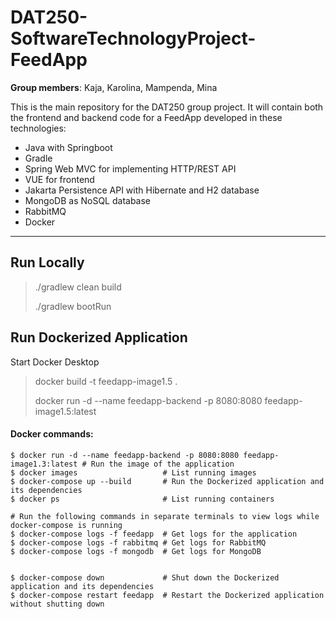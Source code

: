 # DAT250-SoftwareTechnologyProject-FeedApp
**Group members**: Kaja, Karolina, Mampenda, Mina

This is the main repository for the DAT250 group project. It will contain both the frontend and backend code for a 
FeedApp developed in these technologies:
- Java with Springboot
- Gradle
- Spring Web MVC for implementing HTTP/REST API
- VUE for frontend
- Jakarta Persistence API with Hibernate and H2 database
- MongoDB as NoSQL database
- RabbitMQ
- Docker

---

## Run Locally 
> ./gradlew clean build
> 
> ./gradlew bootRun

## Run Dockerized Application 
Start Docker Desktop
> docker build -t feedapp-image1.5 .
> 
> docker run -d --name feedapp-backend -p 8080:8080 feedapp-image1.5:latest

#### Docker commands:
```shell
$ docker run -d --name feedapp-backend -p 8080:8080 feedapp-image1.3:latest # Run the image of the application
$ docker images                   # List running images
$ docker-compose up --build       # Run the Dockerized application and its dependencies
$ docker ps                       # List running containers 

# Run the following commands in separate terminals to view logs while docker-compose is running
$ docker-compose logs -f feedapp  # Get logs for the application 
$ docker-compose logs -f rabbitmq # Get logs for RabbitMQ 
$ docker-compose logs -f mongodb  # Get logs for MongoDB 


$ docker-compose down             # Shut down the Dockerized application and its dependencies
$ docker-compose restart feedapp  # Restart the Dockerized application without shutting down
```
